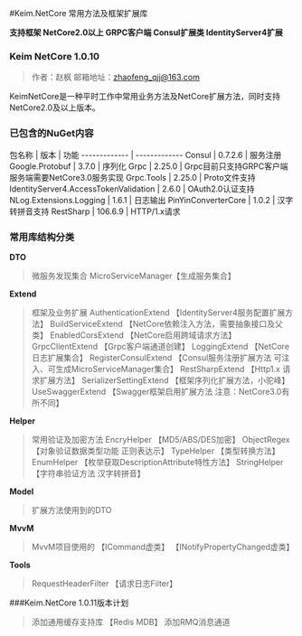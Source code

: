 #Keim.NetCore 常用方法及框架扩展库

**支持框架 NetCore2.0以上  GRPC客户端 Consul扩展类 IdentityServer4扩展**

### Keim NetCore 1.0.10
>作者：赵枫
>邮箱地址：zhaofeng_qjj@163.com

KeimNetCore是一种平时工作中常用业务方法及NetCore扩展方法，同时支持NetCore2.0及以上版本。
### 已包含的NuGet内容
包名称  | 版本  |  功能
------------- | -------------
Consul  | 0.7.2.6 |  服务注册
Google.Protobuf  | 3.7.0  | 序列化
Grpc  | 2.25.0  | Grpc目前只支持GRPC客户端 服务端需要NetCore3.0服务实现
Grpc.Tools  | 2.25.0  | Proto文件支持
IdentityServer4.AccessTokenValidation  | 2.6.0  | OAuth2.0认证支持
NLog.Extensions.Logging  | 1.6.1  | 日志输出
PinYinConverterCore  | 1.0.2  | 汉字转拼音支持
RestSharp  | 106.6.9  | HTTP/1.x请求

### 常用库结构分类
**DTO**
>微服务发现集合
>MicroServiceManager【生成服务集合】

**Extend**
>框架及业务扩展
>AuthenticationExtend 【IdentityServer4服务配置扩展方法】
>BuildServiceExtend		【NetCore依赖注入方法，需要抽象接口及父类】
>EnabledCorsExtend		【NetCore启用跨域请求方法】
>GrpcClientExtend		【Grpc客户端通道创建】
>LoggingExtend			【NetCore日志扩展集合】
>RegisterConsulExtend	【Consul服务注册扩展方法 可注入、可生成MicroServiceManager集合】
>RestSharpExtend		【Http1.x 请求扩展方法】
>SerializerSettingExtend	【框架序列化扩展方法，小驼峰】
>UseSwaggerExtend		【Swagger框架启用扩展方法 注意：NetCore3.0有所不同】


**Helper**
>常用验证及加密方法
>EncryHelper			【MD5/ABS/DES加密】
>ObjectRegex			【对象验证数据类型功能 正则表达示】
>TypeHelper				【类型转换方法】
>EnumHelper				【枚举获取DescriptionAttribute特性方法】
>StringHelper			【字符串验证方法 汉字转拼音】


**Model**
>扩展方法使用到的DTO

**MvvM**
>MvvM项目使用的	【ICommand虚类】	【INotifyPropertyChanged虚类】

**Tools**
>RequestHeaderFilter	【请求日志Filter】

###Keim.NetCore 1.0.11版本计划
>添加通用缓存支持库 【Redis MDB】
>添加RMQ消息通道

